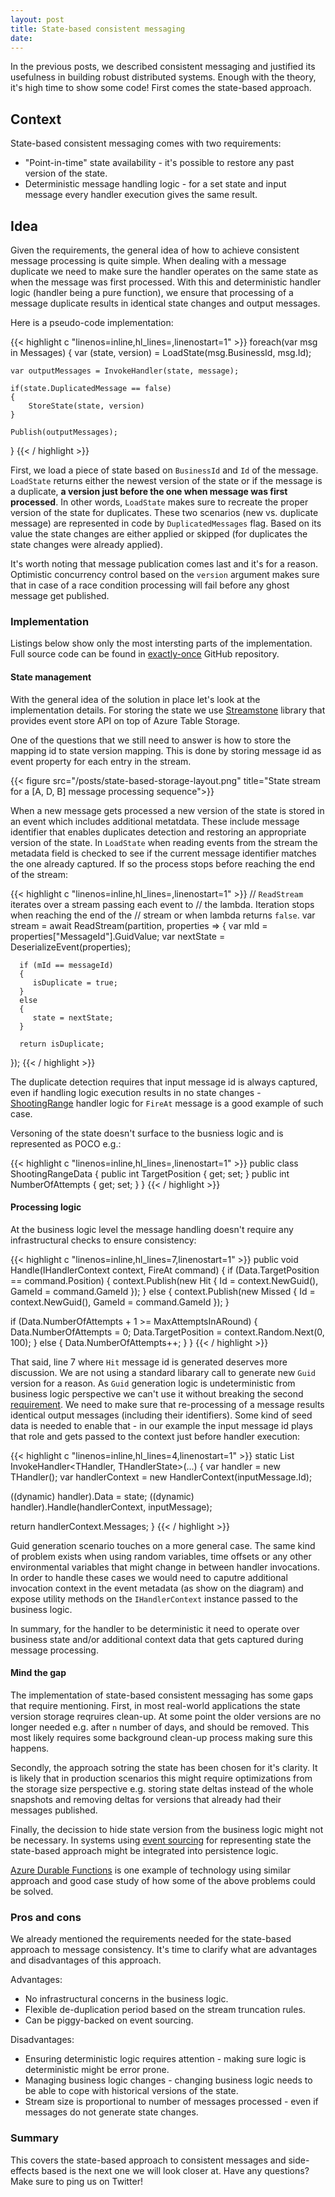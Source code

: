 ```yaml
---
layout: post
title: State-based consistent messaging
date: 
---
```


In the previous posts, we described consistent messaging and justified its usefulness in building robust distributed systems. Enough with the theory, it's high time to show some code! First comes the state-based approach.

## Context

State-based consistent messaging comes with two requirements:

* "Point-in-time" state availability - it's possible to restore any past version of the state.
* Deterministic message handling logic - for a set state and input message every handler execution gives the same result.

## Idea

Given the requirements, the general idea of how to achieve consistent message processing is quite simple. When dealing with a message duplicate we need to make sure the handler operates on the same state as when the message was first processed. With this and deterministic handler logic (handler being a pure function), we ensure that processing of a message duplicate results in identical state changes and output messages. 
 
Here is a pseudo-code implementation:

{{< highlight c "linenos=inline,hl_lines=,linenostart=1" >}}
foreach(var msg in Messages)
{
    var (state, version) = LoadState(msg.BusinessId, msg.Id);

    var outputMessages = InvokeHandler(state, message);

    if(state.DuplicatedMessage == false)
    {
        StoreState(state, version)
    } 

    Publish(outputMessages);
}
{{< / highlight >}}

First, we load a piece of state based on `BusinessId` and `Id` of the message. `LoadState` returns either the newest version of the state or if the message is a duplicate, **a version just before the one when message was first processed**. In other words, `LoadState` makes sure to recreate the proper version of the state for duplicates. These two scenarios (new vs. duplicate message) are represented in code by `DuplicatedMessages` flag. Based on its value the state changes are either applied or skipped (for duplicates the state changes were already applied).

It's worth noting that message publication comes last and it's for a reason. Optimistic concurrency control based on the `version`  argument makes sure that in case of a race condition processing will fail before any ghost message get published. 

### Implementation

Listings below show only the most intersting parts of the implementation. Full source code can be found in [exactly-once](https://github.com/exactly-once/state-based-consistent-messaging) GitHub repository.

#### State management

With the general idea of the solution in place let's look at the implementation details. For storing the state we use [Streamstone](https://github.com/yevhen/Streamstone) library that provides event store API on top of Azure Table Storage.

One of the questions that we still need to answer is how to store the mapping id to state version mapping. This is done by storing message id as event property for each entry in the stream. 

{{< figure src="/posts/state-based-storage-layout.png" title="State stream for a [A, D, B] message processing sequence">}}

When a new message gets processed a new version of the state is stored in an event which includes additional metatdata. These include message identifier that enables duplicates detection and restoring an appropriate version of the state. In `LoadState` when reading events from the stream the metadata field is checked to see if the current message identifier matches the one already captured. If so the process stops before reaching the end of the stream:  

{{< highlight c "linenos=inline,hl_lines=,linenostart=1" >}}
// `ReadStream` iterates over a stream passing each event to
// the lambda. Iteration stops when reaching the end of the 
// stream or when lambda returns `false`.
var stream = await ReadStream(partition, properties =>
{
      var mId = properties["MessageId"].GuidValue;
      var nextState = DeserializeEvent<THandlerState>(properties);

      if (mId == messageId)
      {
         isDuplicate = true;
      } 
      else
      {
         state = nextState;
      }

      return isDuplicate;
});
{{< / highlight >}}

The duplicate detection requires that input message id is always captured, even if handling logic execution results in no state changes - [ShootingRange](https://github.com/exactly-once/state-based-consistent-messaging/blob/master/StateBased.ConsistentMessaging/StateBased.ConsistentMessaging/Domain/ShootingRange.cs#L9) handler logic for `FireAt` message is a good example of such case.

Versoning of the state doesn't surface to the busniess logic and is represented as POCO e.g.:

{{< highlight c "linenos=inline,hl_lines=,linenostart=1" >}}
public class ShootingRangeData
{
   public int TargetPosition { get; set; }
   public int NumberOfAttempts { get; set; }
}
{{< / highlight >}}

#### Processing logic

At the business logic level the message handling doesn't require any infrastructural checks to ensure consistency:

{{< highlight c "linenos=inline,hl_lines=7,linenostart=1" >}}
public void Handle(IHandlerContext context, FireAt command)
{
   if (Data.TargetPosition == command.Position)
   {
         context.Publish(new Hit
         {
            Id = context.NewGuid(),
            GameId = command.GameId
         });
   }
   else
   {
         context.Publish(new Missed
         {
            Id = context.NewGuid(),
            GameId = command.GameId
         });
   }

   if (Data.NumberOfAttempts + 1 >= MaxAttemptsInARound)
   {
         Data.NumberOfAttempts = 0;
         Data.TargetPosition = context.Random.Next(0, 100);
   }
   else
   {
         Data.NumberOfAttempts++;
   }
}
{{< / highlight >}}

That said, line 7 where `Hit` message id is generated deserves more discussion. We are not using a standard libarary call to generate new `Guid` version for a reason. As `Guid` generation logic is undeterministic from business logic perspective we can't use it without breaking the second [requirement](#context). We need to make sure that re-processing of a message results identical output messages (including their identifiers). Some kind of seed data is needed to enable that - in our example the input message id plays that role and gets passed to the context just before handler execution:

{{< highlight c "linenos=inline,hl_lines=4,linenostart=1" >}}
static List<Message> InvokeHandler<THandler, THandlerState>(...)
{
   var handler = new THandler();
   var handlerContext = new HandlerContext(inputMessage.Id);

   ((dynamic) handler).Data = state;
   ((dynamic) handler).Handle(handlerContext, inputMessage);
   
   return handlerContext.Messages;
}
{{< / highlight >}}

Guid generation scenario touches on a more general case. The same kind of problem exists when using random variables, time offsets or any other environmental variables that might change in between handler invocations. In order to handle these cases we would need to caputre additional invocation context in the event metadata (as show on the diagram) and expose utility methods on the `IHandlerContext` instance passed to the business logic.  

In summary, for the handler to be deterministic it need to operate over business state and/or additional context data that gets captured during message processing.

#### Mind the gap 

The implementation of state-based consistent messaging has some gaps that require mentioning. First, in most real-world applications the state version storage reqruires clean-up. At some point the older versions are no longer needed e.g. after `n` number of days, and should be removed. This most likely requires some background clean-up process making sure this happens.

Secondly, the approach sotring the state has been chosen for it's clarity. It is likely that in production scenarios this might require optimizations from the storage size perspective e.g. storing state deltas instead of the whole snapshots and removing deltas for versions that already had their messages published.

Finally, the decission to hide state version from the business logic might not be necessary. In systems using [event sourcing](https://www.youtube.com/watch?v=8JKjvY4etTY&t=180s) for representing state the state-based approach might be integrated into persistence logic. 

[Azure Durable Functions](https://docs.microsoft.com/en-us/azure/azure-functions/durable/durable-functions-overview?tabs=csharp) is one example of technology using similar approach and good case study of how some of the above problems could be solved.

### Pros and cons

We already mentioned the requirements needed for the state-based approach to message consistency. It's time to clarify what are advantages and disadvantages of this approach.

Advantages:

* No infrastructural concerns in the business logic.
* Flexible de-duplication period based on the stream truncation rules.
* Can be piggy-backed on event sourcing.

Disadvantages:

* Ensuring deterministic logic requires attention - making sure logic is deterministic might be error prone.
* Managing business logic changes - changing business logic needs to be able to cope with historical versions of the state.
* Stream size is proportional to number of messages processed - even if messages do not generate state changes.


### Summary

This covers the state-based approach to consistent messages and side-effects based is the next one we will look closer at. Have any questions? Make sure to ping us on Twitter! 